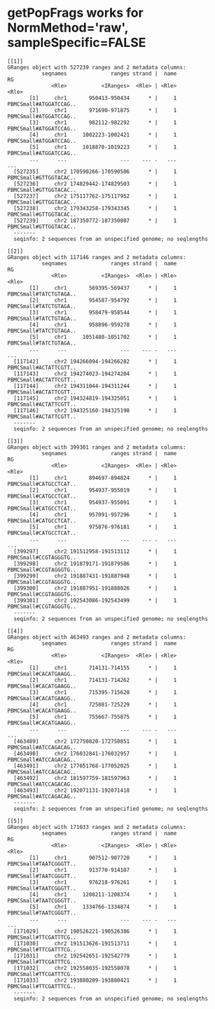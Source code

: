 # getPopFrags works for NormMethod='raw', sampleSpecific=FALSE

    [[1]]
    GRanges object with 527239 ranges and 2 metadata columns:
               seqnames              ranges strand |  name                     RG
                  <Rle>           <IRanges>  <Rle> | <Rle>                  <Rle>
           [1]     chr1       950413-950434      * |     1 PBMCSmall#ATGGATCCAG..
           [2]     chr1       971690-971875      * |     1 PBMCSmall#ATGGATCCAG..
           [3]     chr1       982112-982292      * |     1 PBMCSmall#ATGGATCCAG..
           [4]     chr1     1002223-1002421      * |     1 PBMCSmall#ATGGATCCAG..
           [5]     chr1     1018870-1019223      * |     1 PBMCSmall#ATGGATCCAG..
           ...      ...                 ...    ... .   ...                    ...
      [527235]     chr2 170590266-170590506      * |     1 PBMCSmall#GTTGGTACAC..
      [527236]     chr2 174829442-174829503      * |     1 PBMCSmall#GTTGGTACAC..
      [527237]     chr2 175117762-175117952      * |     1 PBMCSmall#GTTGGTACAC..
      [527238]     chr2 179343258-179343345      * |     1 PBMCSmall#GTTGGTACAC..
      [527239]     chr2 187350772-187350807      * |     1 PBMCSmall#GTTGGTACAC..
      -------
      seqinfo: 2 sequences from an unspecified genome; no seqlengths
    
    [[2]]
    GRanges object with 117146 ranges and 2 metadata columns:
               seqnames              ranges strand |  name                     RG
                  <Rle>           <IRanges>  <Rle> | <Rle>                  <Rle>
           [1]     chr1       569395-569437      * |     1 PBMCSmall#TATCTGTAGA..
           [2]     chr1       954587-954792      * |     1 PBMCSmall#TATCTGTAGA..
           [3]     chr1       958479-958544      * |     1 PBMCSmall#TATCTGTAGA..
           [4]     chr1       958896-959278      * |     1 PBMCSmall#TATCTGTAGA..
           [5]     chr1     1051480-1051702      * |     1 PBMCSmall#TATCTGTAGA..
           ...      ...                 ...    ... .   ...                    ...
      [117142]     chr2 194266094-194266282      * |     1 PBMCSmall#ACTATTCGTT..
      [117143]     chr2 194274023-194274204      * |     1 PBMCSmall#ACTATTCGTT..
      [117144]     chr2 194311044-194311244      * |     1 PBMCSmall#ACTATTCGTT..
      [117145]     chr2 194324819-194325051      * |     1 PBMCSmall#ACTATTCGTT..
      [117146]     chr2 194325160-194325198      * |     1 PBMCSmall#ACTATTCGTT..
      -------
      seqinfo: 2 sequences from an unspecified genome; no seqlengths
    
    [[3]]
    GRanges object with 399301 ranges and 2 metadata columns:
               seqnames              ranges strand |  name                     RG
                  <Rle>           <IRanges>  <Rle> | <Rle>                  <Rle>
           [1]     chr1       894697-894824      * |     1 PBMCSmall#CATGCCTCAT..
           [2]     chr1       954937-955019      * |     1 PBMCSmall#CATGCCTCAT..
           [3]     chr1       954937-955091      * |     1 PBMCSmall#CATGCCTCAT..
           [4]     chr1       957091-957296      * |     1 PBMCSmall#CATGCCTCAT..
           [5]     chr1       975876-976181      * |     1 PBMCSmall#CATGCCTCAT..
           ...      ...                 ...    ... .   ...                    ...
      [399297]     chr2 191512958-191513112      * |     1 PBMCSmall#CCGTAGGGTG..
      [399298]     chr2 191879171-191879586      * |     1 PBMCSmall#CCGTAGGGTG..
      [399299]     chr2 191887431-191887948      * |     1 PBMCSmall#CCGTAGGGTG..
      [399300]     chr2 191887951-191888026      * |     1 PBMCSmall#CCGTAGGGTG..
      [399301]     chr2 192543086-192543499      * |     1 PBMCSmall#CCGTAGGGTG..
      -------
      seqinfo: 2 sequences from an unspecified genome; no seqlengths
    
    [[4]]
    GRanges object with 463493 ranges and 2 metadata columns:
               seqnames              ranges strand |  name                     RG
                  <Rle>           <IRanges>  <Rle> | <Rle>                  <Rle>
           [1]     chr1       714131-714155      * |     1 PBMCSmall#CACATGAAGG..
           [2]     chr1       714131-714262      * |     1 PBMCSmall#CACATGAAGG..
           [3]     chr1       715395-715620      * |     1 PBMCSmall#CACATGAAGG..
           [4]     chr1       725081-725229      * |     1 PBMCSmall#CACATGAAGG..
           [5]     chr1       755667-755875      * |     1 PBMCSmall#CACATGAAGG..
           ...      ...                 ...    ... .   ...                    ...
      [463489]     chr2 172750820-172750851      * |     1 PBMCSmall#ATCCAGACAG..
      [463490]     chr2 176032841-176032957      * |     1 PBMCSmall#ATCCAGACAG..
      [463491]     chr2 177051768-177052025      * |     1 PBMCSmall#ATCCAGACAG..
      [463492]     chr2 181597759-181597963      * |     1 PBMCSmall#ATCCAGACAG..
      [463493]     chr2 192071131-192071418      * |     1 PBMCSmall#ATCCAGACAG..
      -------
      seqinfo: 2 sequences from an unspecified genome; no seqlengths
    
    [[5]]
    GRanges object with 171033 ranges and 2 metadata columns:
               seqnames              ranges strand |  name                     RG
                  <Rle>           <IRanges>  <Rle> | <Rle>                  <Rle>
           [1]     chr1       907512-907720      * |     1 PBMCSmall#TAATCGGGTT..
           [2]     chr1       913770-914107      * |     1 PBMCSmall#TAATCGGGTT..
           [3]     chr1       976218-976261      * |     1 PBMCSmall#TAATCGGGTT..
           [4]     chr1     1208211-1208374      * |     1 PBMCSmall#TAATCGGGTT..
           [5]     chr1     1334766-1334874      * |     1 PBMCSmall#TAATCGGGTT..
           ...      ...                 ...    ... .   ...                    ...
      [171029]     chr2 190526221-190526386      * |     1 PBMCSmall#TTCGATTTCG..
      [171030]     chr2 191513626-191513711      * |     1 PBMCSmall#TTCGATTTCG..
      [171031]     chr2 192542651-192542779      * |     1 PBMCSmall#TTCGATTTCG..
      [171032]     chr2 192558035-192558078      * |     1 PBMCSmall#TTCGATTTCG..
      [171033]     chr2 193880209-193880421      * |     1 PBMCSmall#TTCGATTTCG..
      -------
      seqinfo: 2 sequences from an unspecified genome; no seqlengths
    

